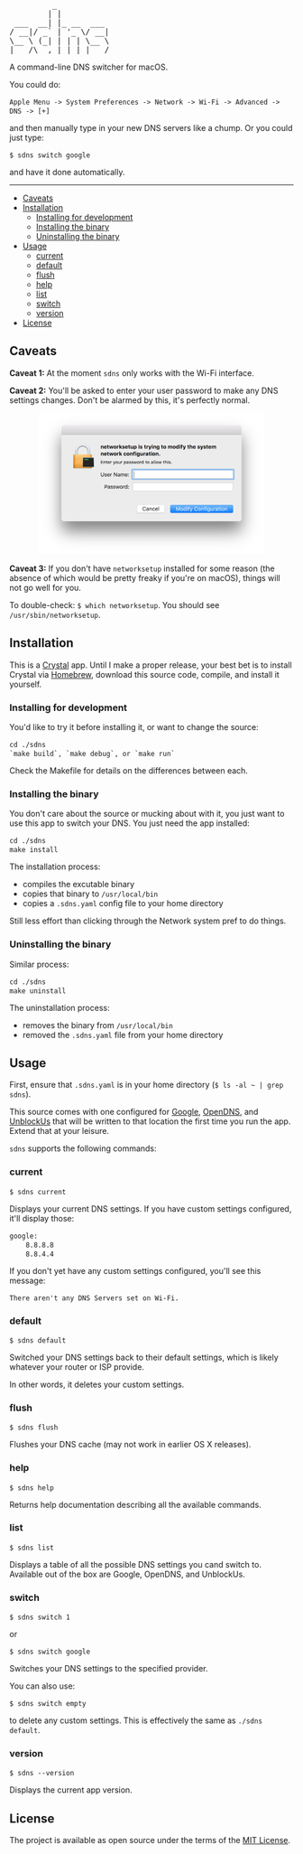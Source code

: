 <pre>
         _           
        | |          
 ___  __| |_ __  ___ 
/ __|/ _` | '_ \/ __|
\__ \ (_| | | | \__ \
|___/\__,_|_| |_|___/
</pre>

A command-line DNS switcher for macOS. 

You could do:

    Apple Menu -> System Preferences -> Network -> Wi-Fi -> Advanced -> DNS -> [+]
    
and then manually type in your new DNS servers like a chump. Or you could just type:

    $ sdns switch google
    
and have it done automatically.

---

- [Caveats](#caveats)
- [Installation](#installation)
	- [Installing for development](#installing-for-development)
	- [Installing the binary](#installing-the-binary)
	- [Uninstalling the binary](#uninstalling-the-binary)
- [Usage](#usage)
	- [current](#current)
	- [default](#default)
	- [flush](#flush)
	- [help](#help)
	- [list](#list)
	- [switch ](#switch)
	- [version](#version)
- [License](#license)

## Caveats

**Caveat 1:** At the moment `sdns` only works with the Wi-Fi interface.

**Caveat 2:** You'll be asked to enter your user password to make any DNS settings changes. Don't be alarmed by this, it's perfectly normal.

<p align='center'>
  <img src='docs/auth.png' width='400' height='250' alt='auth dialog' />
</p>

**Caveat 3:** If you don't have `networksetup` installed for some reason (the absence of which would be pretty freaky if you're on macOS), things will not go well for you. 

To double-check: `$ which networksetup`. You should see `/usr/sbin/networksetup`.

## Installation

This is a [Crystal](https://crystal-lang.org) app. Until I make a proper release, your best bet is to install Crystal via [Homebrew](https://brew.sh), download this source code, compile, and install it yourself.

### Installing for development

You'd like to try it before installing it, or want to change the source:

    cd ./sdns
    `make build`, `make debug`, or `make run`

Check the Makefile for details on the differences between each.

### Installing the binary

You don't care about the source or mucking about with it, you just want to use this app to switch your DNS. You just need the app installed:

    cd ./sdns
    make install

The installation process:

* compiles the excutable binary
* copies that binary to `/usr/local/bin`
* copies a `.sdns.yaml` config file to your home directory

Still less effort than clicking through the Network system pref to do things.

### Uninstalling the binary

Similar process:

    cd ./sdns
    make uninstall

The uninstallation process:

* removes the binary from `/usr/local/bin`
* removed the `.sdns.yaml` file from your home directory

## Usage

First, ensure that `.sdns.yaml` is in your home directory (`$ ls -al ~ | grep sdns`). 

This source comes with one configured for [Google](https://developers.google.com/speed/public-dns/), [OpenDNS](https://use.opendns.com), and [UnblockUs](https://support.unblock-us.com/customer/portal/articles/291525?_ga=1.208644567.452473323.1486340879) that will be written to that location the first time you run the app. Extend that at your leisure.

`sdns` supports the following commands:

### current

    $ sdns current
    
Displays your current DNS settings. If you have custom settings configured, it'll display those:

    google:
        8.8.8.8
        8.8.4.4
        
If you don't yet have any custom settings configured, you'll see this message:

    There aren't any DNS Servers set on Wi-Fi.
    
### default

    $ sdns default
    
Switched your DNS settings back to their default settings, which is likely whatever your router or ISP provide.

In other words, it deletes your custom settings.

### flush

    $ sdns flush
    
Flushes your DNS cache (may not work in earlier OS X releases).

### help

    $ sdns help
    
Returns help documentation describing all the available commands.

### list

    $ sdns list
    
Displays a table of all the possible DNS settings you cand switch to. Available out of the box are Google, OpenDNS, and UnblockUs.

### switch <id>

    $ sdns switch 1
    
or

    $ sdns switch google
    
Switches your DNS settings to the specified provider. 

You can also use:

    $ sdns switch empty
    
to delete any custom settings. This is effectively the same as `./sdns default`.

### version

    $ sdns --version
    
Displays the current app version.

## License

The project is available as open source under the terms of the [MIT License](http://opensource.org/licenses/MIT).
